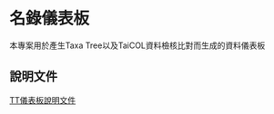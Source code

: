 # 名錄儀表板
 本專案用於產生Taxa Tree以及TaiCOL資料檢核比對而生成的資料儀表板

## 說明文件
[TT儀表板說明文件](https://hackmd.io/@tbn/B1Euea9_lg)
